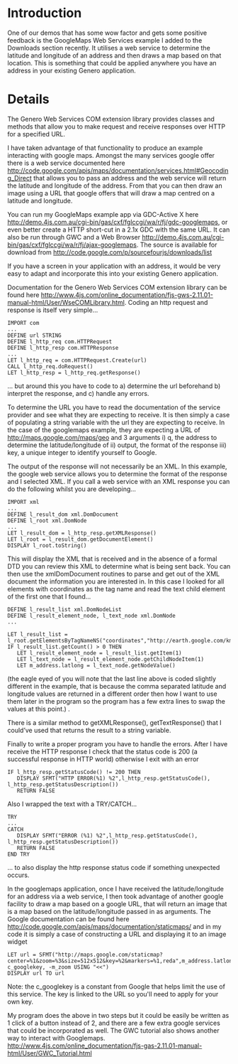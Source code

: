 # Introduction #

One of our demos that has some wow factor and gets some positive feedback is the GoogleMaps Web Services example I added to the Downloads section recently.  It utilises a web service to determine the latitude and longitude of an address and then draws a map based on that location.  This is something that could be applied anywhere you have an address in your existing Genero application.

# Details #

The Genero Web Services COM extension library provides classes and methods that allow you to make request and receive responses over HTTP for a specified URL.

I have taken advantage of that functionality to produce an example interacting with google maps.  Amongst the many services google offer there is a web service documented here  http://code.google.com/apis/maps/documentation/services.html#Geocoding_Direct that allows you to pass an address and the web service will return the latitude and longitude of the address.  From that you can then draw an image using a URL that google offers that will draw a map centred on a latitude and longitude.

You can run my GoogleMaps example app via GDC-Active X here http://demo.4js.com.au/cgi-bin/gas/cxf/fglccgi/wa/r/fj/gdc-googlemaps, or even better create a HTTP short-cut in a 2.1x GDC  with the same URL.  It can also be run through GWC and a Web Browser http://demo.4js.com.au/cgi-bin/gas/cxf/fglccgi/wa/r/fj/ajax-googlemaps. The source is available for download from http://code.google.com/p/sourcefourjs/downloads/list

If you have a screen in your application with an address, it would be very easy to adapt and incorporate this into your existing Genero application.

Documentation for the Genero Web Services COM extension library can be found here http://www.4js.com/online_documentation/fjs-gws-2.11.01-manual-html/User/WseCOMLibrary.html.  Coding an http request and response is itself very simple...

```
IMPORT com
...
DEFINE url STRING
DEFINE l_http_req com.HTTPRequest
DEFINE l_http_resp com.HTTPResponse
...
LET l_http_req = com.HTTPRequest.Create(url)
CALL l_http_req.doRequest()
LET l_http_resp = l_http_req.getResponse()
```

... but around this you have to code to a) determine the url beforehand b) interpret the response, and c) handle any errors.

To determine the URL you have to read the documentation of the service provider and see what they are expecting to receive.  It is then simply a case of populating a string variable with the url they are expecting to receive.  In the case of the googlemaps example, they are expecting a URL of http://maps.google.com/maps/geo and 3 arguments i) q, the address to determine the latitude/longitude of ii) output, the format of the response iii) key,  a unique integer to identify yourself to Google.

The output of the response will not necessarily be an XML.  In this example, the google web service allows you to determine the format of the response and I selected XML.  If you call a web service with an XML response you can do the following whilst you are developing...

```
IMPORT xml
...
DEFINE l_result_dom xml.DomDocument
DEFINE l_root xml.DomNode
...
LET l_result_dom = l_http_resp.getXMLResponse()
LET l_root = l_result_dom.getDocumentElement()
DISPLAY l_root.toString()
```

This will display the XML that is received and in the absence of a formal DTD you can review this XML to determine what is being sent back.  You can then use the xmlDomDocument routines to parse and get out of the XML document the information you are interested in.  In this case I looked for all elements with coordinates as the tag name and read the text child element of the first one that I found...

```
DEFINE l_result_list xml.DomNodeList
DEFINE l_result_element_node, l_text_node xml.DomNode
...

LET l_result_list = l_root.getElementsByTagNameNS("coordinates","http://earth.google.com/kml/2.0")
IF l_result_list.getCount() > 0 THEN
   LET l_result_element_node = l_result_list.getItem(1)
   LET l_text_node = l_result_element_node.getChildNodeItem(1)
   LET m_address.latlong = l_text_node.getNodeValue()   
```

(the eagle eyed of you will note that the last line above is coded slightly different in the example, that is because the comma separated latitude and longitude values are returned in a different order then how I want to use them later in the program so the program has a few extra lines to swap the values at this point.) .

There is a similar method to getXMLResponse(), getTextResponse() that I could’ve used that returns the result to a string variable.

Finally to write a proper program you have to handle the errors.  After I have receive the HTTP response I check that the status code is 200 (a successful response in HTTP world) otherwise I exit with an error

```
IF l_http_resp.getStatusCode() != 200 THEN
   DISPLAY SFMT("HTTP ERROR(%1) %2",l_http_resp.getStatusCode(), l_http_resp.getStatusDescription())
   RETURN FALSE
```

Also I wrapped the text with a TRY/CATCH...

```
TRY
...
CATCH
   DISPLAY SFMT("ERROR (%1) %2",l_http_resp.getStatusCode(), l_http_resp.getStatusDescription())
   RETURN FALSE
END TRY
```

... to also display the http response status code if something unexpected occurs.



In the googlemaps application, once I have received the latitude/longitude for an address via a web service, I then took advantage of another google facility to draw a map based on a google URL, that will return an image that is a map based on the latitude/longitude passed in as arguments.  The Google documentation can be found here http://code.google.com/apis/maps/documentation/staticmaps/ and in my code it is simply a case of constructing a URL and displaying it to an image widget

```
LET url = SFMT("http://maps.google.com/staticmap?center=%1&zoom=%3&size=512x512&key=%2&markers=%1,reda",m_address.latlong, c_googlekey, -m_zoom USING "<<")
DISPLAY url TO url
```

Note: the c\_googlekey is a constant from Google that helps limit the use of this service.  The key is linked to the URL so you'll need to apply for your own key.

My program does the above in two steps but it could be easily be written as 1 click of a button instead of 2, and there are a few extra google services that could be incorporated as well.  The GWC tutorial also shows another way to interact with Googlemaps. http://www.4js.com/online_documentation/fjs-gas-2.11.01-manual-html/User/GWC_Tutorial.html